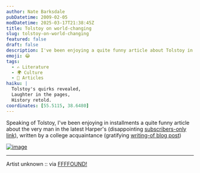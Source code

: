 ```yaml
---
author: Nate Barksdale
pubDatetime: 2009-02-05
modDatetime: 2025-03-17T21:38:45Z
title: Tolstoy on world-changing
slug: tolstoy-on-world-changing
featured: false
draft: false
description: I've been enjoying a quite funny article about Tolstoy in the latest Harper's.
emoji: 😂
tags:
  - ✍️ Literature
  - 🌍 Culture
  - 📖 Articles
haiku: |
  Tolstoy's quirks revealed,  
  Laughter in the pages,  
  History retold.
coordinates: [55.5115, 38.6480]
---
```


Speaking of Tolstoy, I've been enjoying in installments a quite funny article about the very man in the latest Harper's (disappointing [subscribers-only link](http://www.harpers.org/archive/2009/02/0082381)), written by a college acquaintance (gratifying [writing-of blog post](https://www.google.com/search?q=%22writing-of%20blog%20post%22%20elifbatuman.net))

[![image](http://culture-making.com/media/0df5249975facab206979840c7355788db6408b6_m.jpg)](http://ffffound.com/image/0df5249975facab206979840c7355788db6408b6)

---

Artist unknown :: via [FFFFOUND!](http://web.archive.org/web/20170510151951/http://ffffound.com/image/0df5249975facab206979840c7355788db6408b6)
